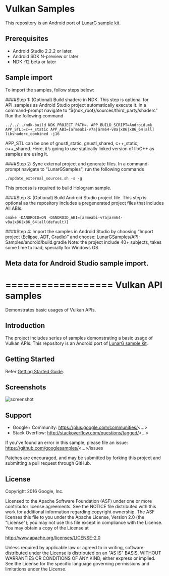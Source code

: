 # Vulkan Samples
This repository is an Android port of [LunarG sample kit](https://github.com/LunarG/VulkanSamples).

## Prerequisites
- Android Studio 2.2.2 or later.
- Android SDK N-preview or later
- NDK r12 beta or later

## Sample import
To import the samples, follow steps below:

####Step 1: (Optional) Build shaderc in NDK. This step is optional for API_samples as Android Studio project automatically execute it.
In a command-prompt navigate to “${ndk_root}/sources/third_party/shaderc”
Run the following command

~~~
../../../ndk-build NDK_PROJECT_PATH=. APP_BUILD_SCRIPT=Android.mk APP_STL:=c++_static APP_ABI=[armeabi-v7a|arm64-v8a|x86|x86_64|all] libshaderc_combined -j16
~~~

APP_STL can be one of gnustl_static, gnustl_shared, c++_static, c++_shared.
Here, it’s going to use statically linked version of libC++ as samples are using it.

####Step 2: Sync external project and generate files.
In a command-prompt navigate to “LunarGSamples", run the following commands
~~~
./update_external_sources.sh -s -g
~~~
This process is required to build Hologram sample.

####Step 3: (Optional) Build Android Studio project file. This step is optional as the repository includes a pregenerated project files that includes All ABIs.
~~~
cmake -DANDROID=ON -DANDROID_ABI=[armeabi-v7a|arm64-v8a|x86|x86_64|all(default)]
~~~

####Step 4: Import the samples in Android Studio by choosing “Import project (Eclipse, ADT, Gradle)” and choose: LunarGSamples/API-Samples/android/build.gradle
Note:  the project include 40+ subjects, takes some time to load, specially for Windows OS

Meta data for Android Studio sample import.
-------------------------------------------

==================
Vulkan API samples
==================

Demonstrates basic usages of Vulkan APIs.

Introduction
------------
The project includes series of samples demonstrating a basic usage of Vulkan APIs.
This repository is an Android port of [LunarG sample kit](https://github.com/LunarG/VulkanSamples).

Getting Started
---------------
Refer [Getting Started Guide](http://developer.android.com/ndk/guides/graphics/getting-started.html).

Screenshots
-----------
![screenshot](image/screen.png)

Support
-------

- Google+ Community: https://plus.google.com/communities/<...>
- Stack Overflow: http://stackoverflow.com/questions/tagged/<...>

If you've found an error in this sample, please file an issue:
https://github.com/googlesamples/<...>/issues

Patches are encouraged, and may be submitted by forking this project and
submitting a pull request through GitHub.

License
-------

Copyright 2016 Google, Inc.

Licensed to the Apache Software Foundation (ASF) under one or more contributor
license agreements.  See the NOTICE file distributed with this work for
additional information regarding copyright ownership.  The ASF licenses this
file to you under the Apache License, Version 2.0 (the "License"); you may not
use this file except in compliance with the License.  You may obtain a copy of
the License at

http://www.apache.org/licenses/LICENSE-2.0

Unless required by applicable law or agreed to in writing, software
distributed under the License is distributed on an "AS IS" BASIS, WITHOUT
WARRANTIES OR CONDITIONS OF ANY KIND, either express or implied.  See the
License for the specific language governing permissions and limitations under
the License.
